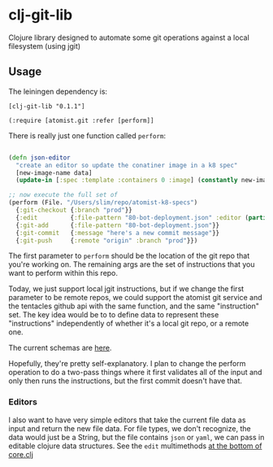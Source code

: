 # clj-git-lib

Clojure library designed to automate some git operations against a local filesystem (using jgit)

## Usage

The leiningen dependency is:

```
[clj-git-lib "0.1.1"]
```

```
(:require [atomist.git :refer [perform]]
```

There is really just one function called `perform`:

```clj

(defn json-editor 
  "create an editor so update the conatiner image in a k8 spec"
  [new-image-name data] 
  (update-in [:spec :template :containers 0 :image] (constantly new-image-name)))

;; now execute the full set of 
(perform (File. "/Users/slim/repo/atomist-k8-specs")
  {:git-checkout {:branch "prod"}}
  {:edit         {:file-pattern "80-bot-deployment.json" :editor (partial json-editor "new-image")}}
  {:git-add      {:file-pattern "80-bot-deployment.json"}}
  {:git-commit   {:message "here's a new commit message"}}
  {:git-push     {:remote "origin" :branch "prod"}})
```

The first parameter to `perform` should be the location of the git repo that 
 you're working on.  The remaining args are the set of instructions that you
 want to perform within this repo.
 
Today, we just support local jgit instructions, but if we change the first parameter 
to be remote repos, we could support the atomist git service and the tentacles github
api with the same function, and the same "instruction" set.  The key idea would be to to define
data to represent these "instructions" independently of whether it's a local git repo, or a remote one.

The current schemas are [here](https://github.com/atomisthq/clj-git-lib/blob/master/src/atomist/git/schemas.clj).

Hopefully, they're pretty self-explanatory.  I plan to change the perform operation to do a two-pass things where it first validates all of the input and only then runs the instructions, but the first commit doesn't have that.

### Editors

I also want to have very simple editors that take the current file data as input and return the new file data.  For file types, we don't recognize, the data would just be a String, but the file contains `json` or `yaml`, we can pass in editable clojure data structures.  See the `edit` multimethods [at the bottom of core.clj](https://github.com/atomisthq/clj-git-lib/blob/master/src/atomist/git/core.clj#L109)

